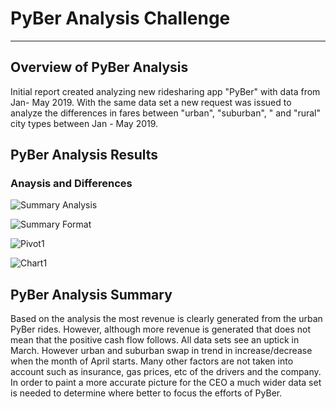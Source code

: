 # PyBer Analysis Challenge
---
## Overview of PyBer Analysis
Initial report created analyzing new ridesharing app "PyBer" with data from Jan- May 2019.   With the same data set a new request was issued to analyze the differences in fares between "urban", "suburban", " and "rural" city types between Jan - May 2019.


## PyBer Analysis Results

### Anaysis and Differences

![Summary Analysis](https://user-images.githubusercontent.com/84201082/127783321-8e37684a-ab1b-47f6-adf6-ac7ef8f44086.png)

![Summary Format](https://user-images.githubusercontent.com/84201082/127783326-02404839-a24e-423d-a25e-0316a92b600e.png)

![Pivot1](https://user-images.githubusercontent.com/84201082/127783330-bdfcd719-a1d7-4d7e-bfc5-e63fef768f53.png)

![Chart1](https://user-images.githubusercontent.com/84201082/127783346-f9f24406-a84d-4982-ade4-3e455b3e2d3c.png)


## PyBer Analysis Summary
Based on the analysis the most revenue is clearly generated from the urban PyBer rides.   However, although more revenue is generated that does not mean that the positive cash flow follows.   All data sets see an uptick in March.   However urban and suburban swap in trend in increase/decrease when the month of April starts. Many other factors are not taken into account such as insurance, gas prices, etc of the drivers and the company.   In order to paint a more accurate picture for the CEO a much wider data set is needed to determine where better to focus the efforts of PyBer.
